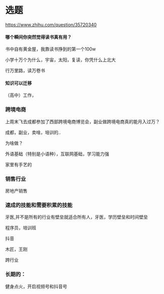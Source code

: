 # 选题

https://www.zhihu.com/question/35720340

#### 哪个瞬间你突然觉得读书真有用？

书中自有黄金屋，我靠读书挣到的第一个100w

小学十万个为什么，宇宙，太阳，复读，你凭什么上北大

行万里路，读万卷书



#### 知识可以迁移

（高中）工作，



### 跨境电商

上周末飞去成都参加了西部跨境电商博览会，副业做跨境电商真的能月入过万？

成都，副业，卖啥，培训的..

为啥做？

外语基础（特别是小语种），互联网基础，学习能力强

家里有手艺的



### 销售行业

房地产销售





### 速成的技能和需要积累的技能

牙医,并不是所有的行业有壁垒就适合所有人，牙医，学历壁垒和时间壁垒

程序员，培训班



抖音

木匠，王刚



跨行业







### 长期的：

健身点火，开启视频号和抖音号



